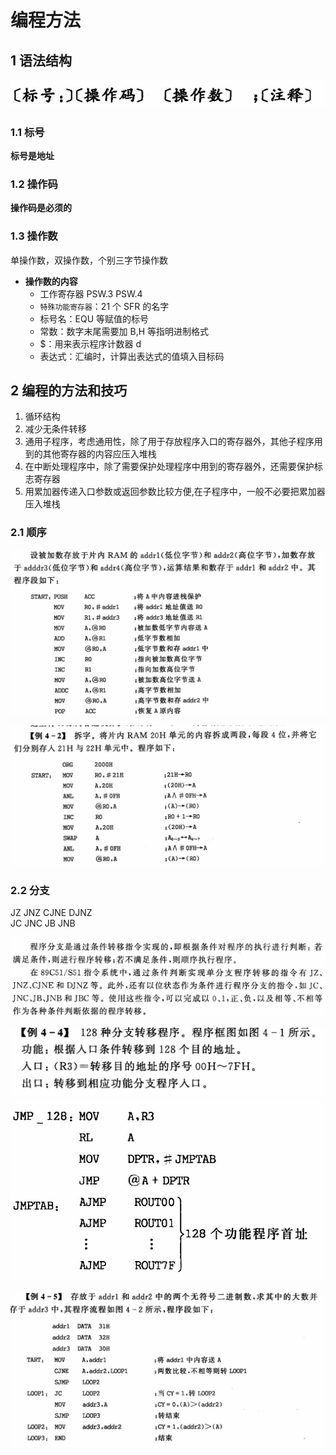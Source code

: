 # 编程方法

## 1 语法结构

![alt text](image.png)

### 1.1 标号

**标号是地址**

### 1.2 操作码

**操作码是必须的**

### 1.3 操作数

单操作数，双操作数，个别三字节操作数

- **操作数的内容**
  - 工作寄存器 PSW.3 PSW.4
  - `特殊功能寄存器`：21 个 SFR 的名字
  - 标号名：EQU 等赋值的标号
  - 常数：数字末尾需要加 B,H 等指明进制格式
  - $：用来表示程序计数器 d
  - 表达式：汇编时，计算出表达式的值填入目标码

## 2 编程的方法和技巧

1. 循环结构
2. 减少无条件转移
3. 通用子程序，考虑通用性，除了用于存放程序入口的寄存器外，其他子程序用到的其他寄存器的内容应压入堆栈
4. 在中断处理程序中，除了需要保护处理程序中用到的寄存器外，还需要保护标志寄存器
5. 用累加器传递入口参数或返回参数比较方便,在子程序中，一般不必要把累加器压入堆栈

### 2.1 顺序

![alt text](image-1.png)

![alt text](image-2.png)

### 2.2 分支

JZ JNZ CJNE DJNZ  
JC JNC JB JNB

![alt text](image-3.png)

![alt text](image-4.png)
![alt text](image-5.png)

![alt text](image-6.png)
